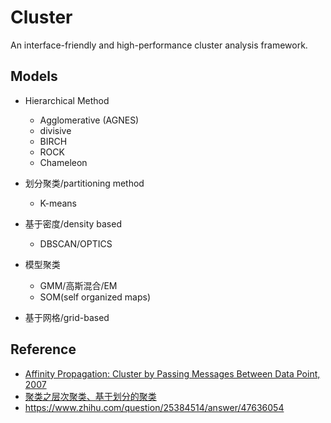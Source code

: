 # Cluster
An interface-friendly and high-performance cluster analysis framework.

## Models

+ Hierarchical Method
  + Agglomerative (AGNES)
  + divisive
  + BIRCH
  + ROCK
  + Chameleon
+ 划分聚类/partitioning method
  + K-means
+ 基于密度/density based
  + DBSCAN/OPTICS
  
+ 模型聚类
  + GMM/高斯混合/EM
  + SOM(self organized maps)

+ 基于网格/grid-based


## Reference

+ [Affinity Propagation: Cluster by Passing Messages Between Data Point, 2007]()
+ [聚类之层次聚类、基于划分的聚类](https://blog.csdn.net/sjpljr/article/details/70169222)
+ https://www.zhihu.com/question/25384514/answer/47636054